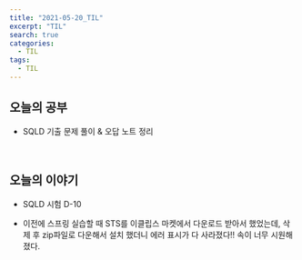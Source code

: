```yaml
---
title: "2021-05-20_TIL"
excerpt: "TIL"
search: true
categories: 
  - TIL
tags: 
  - TIL
---
```


## 오늘의 공부

- SQLD 기출 문제 풀이 & 오답 노트 정리<br>

<br>

## 오늘의 이야기

- SQLD 시험 D-10<br>

- 이전에 스프링 실습할 때 STS를 이클립스 마켓에서 다운로드 받아서 했었는데, 삭제 후 zip파일로 다운해서 설치 했더니 에러 표시가 다 사라졌다!! 속이 너무 시원해졌다.<br>



<br><br>


